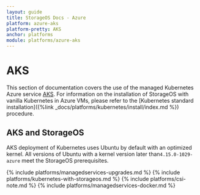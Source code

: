 ```yaml
---
layout: guide
title: StorageOS Docs - Azure
platform: azure-aks
platform-pretty: AKS
anchor: platforms
module: platforms/azure-aks
---
```


# AKS

This section of documentation covers the use of the managed Kubernetes Azure
service [AKS](https://azure.microsoft.com/en-gb/services/kubernetes-service/).
For information on the installation of StorageOS with vanilla Kubernetes in Azure
VMs, please refer to the [Kubernetes standard installation]({%link
_docs/platforms/kubernetes/install/index.md %}) procedure.

## AKS and StorageOS

AKS deployment of Kubernetes uses Ubuntu by default with an optimized kernel.
All versions of Ubuntu with a kernel version later than`4.15.0-1029-azure`
meet the StorageOS prerequisites.

{% include platforms/managedservices-upgrades.md %}
{% include platforms/kubernetes-with-storageos.md %}
{% include platforms/csi-note.md %}
{% include platforms/managedservices-docker.md %}
